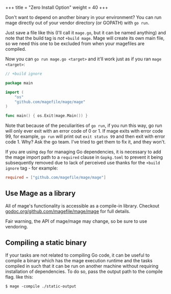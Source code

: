 +++
title = "Zero Install Option"
weight = 40
+++


Don't want to depend on another binary in your environment?  You can run
mage directly out of your vendor directory (or GOPATH) with `go run`.

Just save a file like this (I'll call it `mage.go`, but it can be named
anything) and note that the build tag is *not* `+build mage`. Mage will
create its own main file, so we need this one to be excluded
from when your magefiles are compiled.

Now you can `go run mage.go <target>` and it'll work just as if you ran
`mage <target>`:

```go
// +build ignore

package main

import (
	"os"
	"github.com/magefile/mage/mage"
)

func main() { os.Exit(mage.Main()) }
```

Note that because of the peculiarities of `go run`, if you run this way, go run
will only ever exit with an error code of 0 or 1.  If mage exits with error code
99, for example, `go run` will print out `exit status 99` and then exit with
error code 1.  Why?  Ask the go team.  I've tried to get them to fix it, and
they won't.

If you are using `dep` for managing Go dependencies, it is necessary to add the mage import path to
a `required` clause in `Gopkg.toml` to prevent it being subsequently removed due to lack of
perceived use thanks for the `+build ignore` tag - for example:

```toml
required = ["github.com/magefile/mage/mage"]
```

## Use Mage as a library

All of mage's functionality is accessible as a compile-in library.  Checkout
[godoc.org/github.com/magefile/mage/mage](https://godoc.org/github.com/magefile/mage/mage)
for full details.

Fair warning, the API of mage/mage may change, so be sure to use vendoring.

## Compiling a static binary

If your tasks are not related to compiling Go code, it can be useful to compile a binary which has
the mage execution runtime and the tasks compiled in such that it can be run on another machine
without requiring installation of dependencies. To do so, pass the output path to the compile flag.
like this:

```
$ mage -compile ./static-output
```
